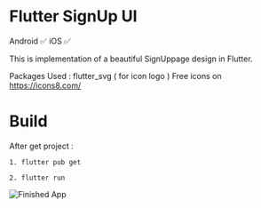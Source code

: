 # Flutter SignUp UI

Android :white_check_mark: iOS :white_check_mark: 

This is implementation of a beautiful SignUppage design in Flutter.  

Packages Used : flutter_svg ( for icon logo )
Free icons on https://icons8.com/

# Build

After get project : 

    1. flutter pub get
    
    2. flutter run

![Finished App](https://Mouhcine-Flutter.github.io/images/Flutter-SignUp-UI.png)